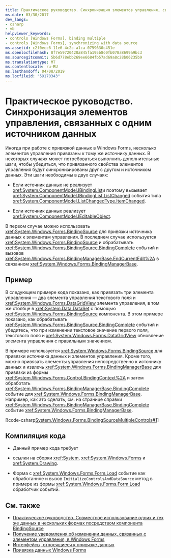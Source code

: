 ```yaml
---
title: Практическое руководство. Синхронизация элементов управления, связанных с одним источником данных
ms.date: 03/30/2017
dev_langs:
- csharp
- vb
helpviewer_keywords:
- controls [Windows Forms], binding multiple
- controls [Windows Forms], synchronizing with data source
ms.assetid: c2f0ecc6-11e6-4c2c-a1ca-0759630c451e
ms.openlocfilehash: 8f7e59720420a845fa195b8c0fb078a8699a9bc3
ms.sourcegitcommit: 5b6d778ebb269ee6684fb57ad69a8c28b06235b9
ms.translationtype: MT
ms.contentlocale: ru-RU
ms.lasthandoff: 04/08/2019
ms.locfileid: "59170343"
---
```

# <a name="how-to-ensure-multiple-controls-bound-to-the-same-data-source-remain-synchronized"></a>Практическое руководство. Синхронизация элементов управления, связанных с одним источником данных
Иногда при работе с привязкой данных в Windows Forms, несколько элементов управления привязаны к тому же источнику данных. В некоторых случаях может потребоваться выполнить дополнительные шаги, чтобы убедиться, что привязанного свойства элементов управления будут синхронизированы друг с другом и источником данных. Эти шаги необходимы в двух случаях:  
  
-   Если источник данных не реализует <xref:System.ComponentModel.IBindingList>и поэтому вызывает <xref:System.ComponentModel.IBindingList.ListChanged> события типа <xref:System.ComponentModel.ListChangedType.ItemChanged>.  
  
-   Если источник данных реализует <xref:System.ComponentModel.IEditableObject>.  
  
 В первом случае можно использовать <xref:System.Windows.Forms.BindingSource> для привязки источника данных к элементам управления. В последнем случае используется <xref:System.Windows.Forms.BindingSource> и обрабатывать <xref:System.Windows.Forms.BindingSource.BindingComplete> событий и вызовов <xref:System.Windows.Forms.BindingManagerBase.EndCurrentEdit%2A> в связанном <xref:System.Windows.Forms.BindingManagerBase>.  
  
## <a name="example"></a>Пример  
 В следующем примере кода показано, как привязать три элемента управления — два элемента управления текстового поля и <xref:System.Windows.Forms.DataGridView> элемента управления, в том же столбце в <xref:System.Data.DataSet> с помощью <xref:System.Windows.Forms.BindingSource> компонента. В этом примере показано, как обрабатывать <xref:System.Windows.Forms.BindingSource.BindingComplete> событий и убедитесь, что при изменении текстовое значение первого поля, текстового поля и <xref:System.Windows.Forms.DataGridView> обновление элемента управления с правильным значением.  
  
 В примере используется <xref:System.Windows.Forms.BindingSource> для привязки источника данных и элементов управления. Кроме того, можно привязать элементы управления непосредственно к источнику данных и извлечь <xref:System.Windows.Forms.BindingManagerBase> для привязки из формы <xref:System.Windows.Forms.Control.BindingContext%2A> и затем обработать <xref:System.Windows.Forms.BindingManagerBase.BindingComplete> событие для <xref:System.Windows.Forms.BindingManagerBase>. Например, как это сделать, см. на странице справки <xref:System.Windows.Forms.BindingManagerBase.BindingComplete> событие <xref:System.Windows.Forms.BindingManagerBase>.  
  
 [!code-csharp[System.Windows.Forms.BindingSourceMultipleControls#1](~/samples/snippets/csharp/VS_Snippets_Winforms/System.Windows.Forms.BindingSourceMultipleControls/CS/Form1.cs#1)]
   
  
## <a name="compiling-the-code"></a>Компиляция кода  
  
-   Данный пример кода требует  
  
-   ссылки на сборки <xref:System>, <xref:System.Windows.Forms> и <xref:System.Drawing>.  
  
-   Форма с <xref:System.Windows.Forms.Form.Load> событие как обработанное и вызов `InitializeControlsAndDataSource` метод в примере из формы <xref:System.Windows.Forms.Form.Load> обработчик событий.  
  
## <a name="see-also"></a>См. также

- [Практическое руководство. Совместное использование одних и тех же данных в нескольких формах посредством компонента BindingSource](./controls/how-to-share-bound-data-across-forms-using-the-bindingsource-component.md)
- [Получение уведомления об изменении данных, связанных с элементом управления, в Windows Forms](change-notification-in-windows-forms-data-binding.md)
- [Интерфейсы, относящиеся к привязке данных](interfaces-related-to-data-binding.md)
- [Привязка данных Windows Forms](windows-forms-data-binding.md)
